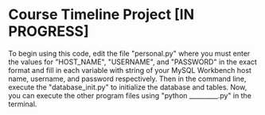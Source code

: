 # Course Timeline Project [IN PROGRESS]

To begin using this code, edit the file "personal.py" where you must enter the values for "HOST_NAME", "USERNAME", and "PASSWORD" in the exact format and fill in each variable with string of your MySQL Workbench host name, username, and password respectively.
Then in the command line, execute the "database_init.py" to initialize the database and tables. Now, you can execute the other program files using "python _________.py" in the terminal. 
